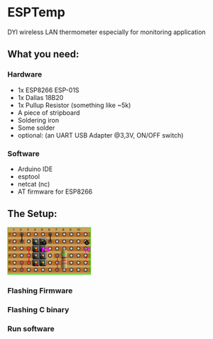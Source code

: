 # ESPTemp
DYI wireless LAN thermometer especially for monitoring application

## What you need:
### Hardware
* 1x ESP8266 ESP-01S
* 1x Dallas 18B20
* 1x Pullup Resistor (something like ~5k)
* A piece of stripboard
* Soldering iron
* Some solder
* optional: (an UART USB Adapter @3,3V, ON/OFF switch)

### Software
* Arduino IDE
* esptool
* netcat (nc)
* AT firmware for ESP8266

## The Setup:
![esptemp](esp_temp.png)

### Flashing Firmware
### Flashing C binary
### Run software
